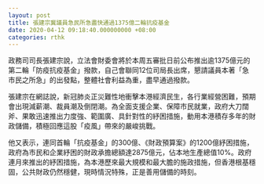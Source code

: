 ```yaml
---
layout: post
title: 張建宗冀議員急民所急盡快通過1375億二輪抗疫基金
date: 2020-04-12 09:18:40.000000000 +08:00
categories: rthk
---
```


政務司司長張建宗說，立法會財委會將於本周五審批日前公布推出逾1375億元的第二輪「防疫抗疫基金」撥款，自己會聯同12位司局長出席，懇請議員本著「急市民之所急」的出發點，整體社會利益為重，盡早通過撥款。

張建宗在網誌說，新冠肺炎正災難性地衝擊本港經濟民生，各行業經營困難，預期會出現減薪潮、裁員潮及倒閉潮。為全面支援企業、保障市民就業，政府大刀闊斧、果敢迅速推出力度強、範圍廣、具針對性的紓困措施，動用本港積存多年的財政儲備，積極回應這股「疫風」帶來的嚴峻挑戰。

他又表示，連同首輪「抗疫基金」的300億、《財政預算案》的1200億紓困措施，政府為市民和企業紓困的財政承擔總額達2875億元，佔本地生產總值10%。政府連月來推出的紓困措施，為本港歷來最大規模和最大膽的施政措施，但香港根基穩固，公共財政仍然穩健，現時情況特殊，正是善用儲備的時刻。
